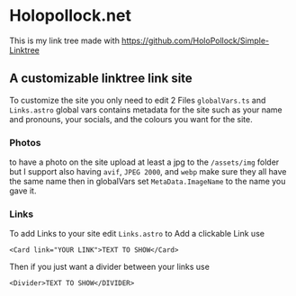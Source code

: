 # Holopollock.net

This is my link tree made with <https://github.com/HoloPollock/Simple-Linktree>

## A customizable linktree link site

To customize the site you only need to edit 2 Files `globalVars.ts` and `Links.astro`
global vars contains metadata for the site such as your name and pronouns, your socials, and the colours you want for the site.

### Photos

to have a photo on the site upload at least a jpg to the `/assets/img` folder but I support also having `avif`, `JPEG 2000`, and `webp` make sure they all have the same name then in globalVars set `MetaData.ImageName` to the name you gave it.

### Links

To add Links to your site edit `Links.astro` to Add a clickable Link use

```tsx
<Card link="YOUR LINK">TEXT TO SHOW</Card>
```

Then if you just want a divider between your links use

```tsx
<Divider>TEXT TO SHOW</DIVIDER>
```
